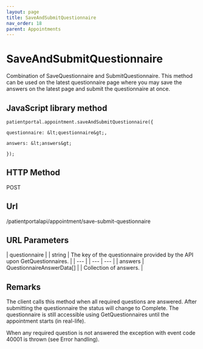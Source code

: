 ```yaml
---
layout: page
title: SaveAndSubmitQuestionnaire
nav_order: 18
parent: Appointments
---
```


# SaveAndSubmitQuestionnaireCombination of SaveQuestionnaire and SubmitQuestionnaire. This method can be used on the latest questionnaire page where you may save the answers on the latest page and submit the questionnaire at once.## JavaScript library method```patientportal.appointment.saveAndSubmitQuestionnaire({questionnaire: &lt;questionnaire&gt;,answers: &lt;answers&gt;});```## HTTP MethodPOST## ****Url****/patientportalapi/appointment/save-submit-questionnaire## URL Parameters| questionnaire |     | string | The key of the questionnaire provided by the API upon GetQuestionnaires. || --- |     | --- | --- || answers | QuestionnaireAnswerData\[\] |     | Collection of answers. |## RemarksThe client calls this method when all required questions are answered. After submitting the questionnaire the status will change to Complete. The questionnaire is still accessible using GetQuestionnaires until the appointment starts (in real-life).When any required question is not answered the exception with event code 40001 is thrown (see Error handling).